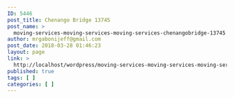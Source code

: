 ```yaml
---
ID: 5446
post_title: Chenango Bridge 13745
post_name: >
  moving-services-moving-services-moving-services-chenangobridge-13745
author: mrgabonijeff@gmail.com
post_date: 2018-03-28 01:46:23
layout: page
link: >
  http://localhost/wordpress/moving-services-moving-services-moving-services-chenangobridge-13745/
published: true
tags: [ ]
categories: [ ]
---
```

